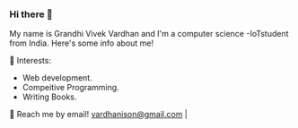 
### Hi there 👋

My name is Grandhi Vivek Vardhan and I'm a computer science -IoTstudent from India. Here's some info about me!


🌱 Interests:
- Web development.
- Compeitive Programming.
- Writing Books.

💬 Reach me by email! vardhanison@gmail.com |